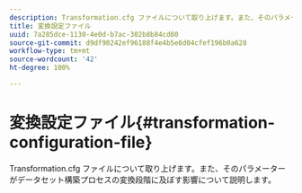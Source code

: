 ```yaml
---
description: Transformation.cfg ファイルについて取り上げます。また、そのパラメーターがデータセット構築プロセスの変換段階に及ぼす影響について説明します。
title: 変換設定ファイル
uuid: 7a285dce-1130-4e0d-b7ac-302b8b84cd80
source-git-commit: d9df90242ef96188f4e4b5e6d04cfef196b0a628
workflow-type: tm+mt
source-wordcount: '42'
ht-degree: 100%

---
```



# 変換設定ファイル{#transformation-configuration-file}

Transformation.cfg ファイルについて取り上げます。また、そのパラメーターがデータセット構築プロセスの変換段階に及ぼす影響について説明します。

